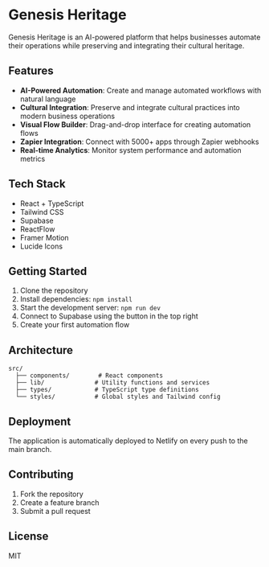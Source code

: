 # Genesis Heritage

Genesis Heritage is an AI-powered platform that helps businesses automate their operations while preserving and integrating their cultural heritage.

## Features

- **AI-Powered Automation**: Create and manage automated workflows with natural language
- **Cultural Integration**: Preserve and integrate cultural practices into modern business operations
- **Visual Flow Builder**: Drag-and-drop interface for creating automation flows
- **Zapier Integration**: Connect with 5000+ apps through Zapier webhooks
- **Real-time Analytics**: Monitor system performance and automation metrics

## Tech Stack

- React + TypeScript
- Tailwind CSS
- Supabase
- ReactFlow
- Framer Motion
- Lucide Icons

## Getting Started

1. Clone the repository
2. Install dependencies: `npm install`
3. Start the development server: `npm run dev`
4. Connect to Supabase using the button in the top right
5. Create your first automation flow

## Architecture

```
src/
  ├── components/        # React components
  ├── lib/              # Utility functions and services
  ├── types/            # TypeScript type definitions
  └── styles/           # Global styles and Tailwind config
```

## Deployment

The application is automatically deployed to Netlify on every push to the main branch.

## Contributing

1. Fork the repository
2. Create a feature branch
3. Submit a pull request

## License

MIT